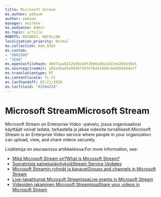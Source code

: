 ```yaml
---
title: Microsoft Stream
ms.author: pebaum
author: pebaum
manager: mnirkhe
ms.audience: Admin
ms.topic: article
ROBOTS: NOINDEX, NOFOLLOW
localization_priority: Normal
ms.collection: Adm_O365
ms.custom:
- "9001509"
- "3569"
ms.openlocfilehash: 4097aaa8152bd02a0f3b00ad8a1d21e42b8439e5
ms.sourcegitcommit: a92e2bad1e89367307e78a514b8c4e456640daff
ms.translationtype: MT
ms.contentlocale: fi-FI
ms.lasthandoff: 02/21/2020
ms.locfileid: "42564224"
---
```

# <a name="microsoft-stream"></a><span data-ttu-id="555d0-102">Microsoft Stream</span><span class="sxs-lookup"><span data-stu-id="555d0-102">Microsoft Stream</span></span>

<span data-ttu-id="555d0-103">Microsoft Stream on Enterprise Video -palvelu, jossa organisaatiosi käyttäjät voivat ladata, tarkastella ja jakaa videoita turvallisesti.</span><span class="sxs-lookup"><span data-stu-id="555d0-103">Microsoft Stream is an Enterprise Video service where people in your organization can upload, view, and share videos securely.</span></span> 

<span data-ttu-id="555d0-104">Lisätietoja on seuraavissa artikkeleissa:</span><span class="sxs-lookup"><span data-stu-id="555d0-104">For more information, see:</span></span>

- [<span data-ttu-id="555d0-105">Mikä Microsoft Stream on?</span><span class="sxs-lookup"><span data-stu-id="555d0-105">What is Microsoft Stream?</span></span>](https://docs.microsoft.com/en-us/stream/overview)
- [<span data-ttu-id="555d0-106">Suoratoista palvelupäivityksiä</span><span class="sxs-lookup"><span data-stu-id="555d0-106">Stream Service Updates</span></span>](https://techcommunity.microsoft.com/t5/microsoft-stream-service-updates/bd-p/StreamAnnouncements)
- [<span data-ttu-id="555d0-107">Microsoft Streamin ryhmät ja kanavat</span><span class="sxs-lookup"><span data-stu-id="555d0-107">Groups and channels in Microsoft Stream</span></span>](https://docs.microsoft.com/en-us/stream/groups-channels-organization)
- [<span data-ttu-id="555d0-108">Live-tapahtumat Microsoft Streamissa</span><span class="sxs-lookup"><span data-stu-id="555d0-108">Live events in Microsoft Stream</span></span>](https://docs.microsoft.com/en-us/stream/live-event-overview)
- [<span data-ttu-id="555d0-109">Videoiden jakaminen Microsoft Streamissa</span><span class="sxs-lookup"><span data-stu-id="555d0-109">Share your videos in Microsoft Stream</span></span>](https://docs.microsoft.com/en-us/stream/portal-share-video)